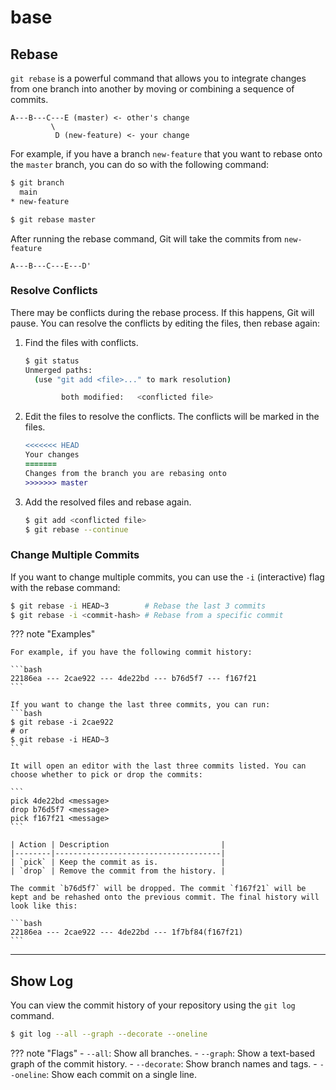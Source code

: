 # base

## Rebase

`git rebase` is a powerful command that allows you to integrate changes from
one branch into another by moving or combining a sequence of commits.

```
A---B---C---E (master) <- other's change
         \
          D (new-feature) <- your change
```

For example, if you have a branch `new-feature` that you want to rebase onto the
`master` branch, you can do so with the following command:

```bash
$ git branch
  main
* new-feature

$ git rebase master
```

After running the rebase command, Git will take the commits from `new-feature`

```
A---B---C---E---D'
```

### Resolve Conflicts

There may be conflicts during the rebase process. If this happens, Git will
pause. You can resolve the conflicts by editing the files, then rebase again:

1. Find the files with conflicts.

    ```bash
    $ git status
    Unmerged paths:
      (use "git add <file>..." to mark resolution)

            both modified:   <conflicted file>
    ```

2. Edit the files to resolve the conflicts. The conflicts will be marked in the files.

    ```diff title="conflicted file"
    <<<<<<< HEAD
    Your changes
    =======
    Changes from the branch you are rebasing onto
    >>>>>>> master
    ```

3. Add the resolved files and rebase again.

    ```bash
    $ git add <conflicted file>
    $ git rebase --continue
    ```

### Change Multiple Commits

If you want to change multiple commits, you can use the `-i` (interactive) flag
with the rebase command:

```bash
$ git rebase -i HEAD~3        # Rebase the last 3 commits
$ git rebase -i <commit-hash> # Rebase from a specific commit
```

??? note "Examples"

    For example, if you have the following commit history:

    ```bash
    22186ea --- 2cae922 --- 4de22bd --- b76d5f7 --- f167f21
    ```

    If you want to change the last three commits, you can run:
    ```bash
    $ git rebase -i 2cae922
    # or
    $ git rebase -i HEAD~3
    ```

    It will open an editor with the last three commits listed. You can choose whether to pick or drop the commits:

    ```
    pick 4de22bd <message>
    drop b76d5f7 <message>
    pick f167f21 <message>
    ```

    | Action | Description                         |
    |--------|-------------------------------------|
    | `pick` | Keep the commit as is.              |
    | `drop` | Remove the commit from the history. |

    The commit `b76d5f7` will be dropped. The commit `f167f21` will be kept and be rehashed onto the previous commit. The final history will look like this:

    ```bash
    22186ea --- 2cae922 --- 4de22bd --- 1f7bf84(f167f21)
    ```

---

## Show Log

You can view the commit history of your repository using the `git log` command.
```bash
$ git log --all --graph --decorate --oneline
```

??? note "Flags"
    - `--all`: Show all branches.
    - `--graph`: Show a text-based graph of the commit history.
    - `--decorate`: Show branch names and tags.
    - `--oneline`: Show each commit on a single line.
